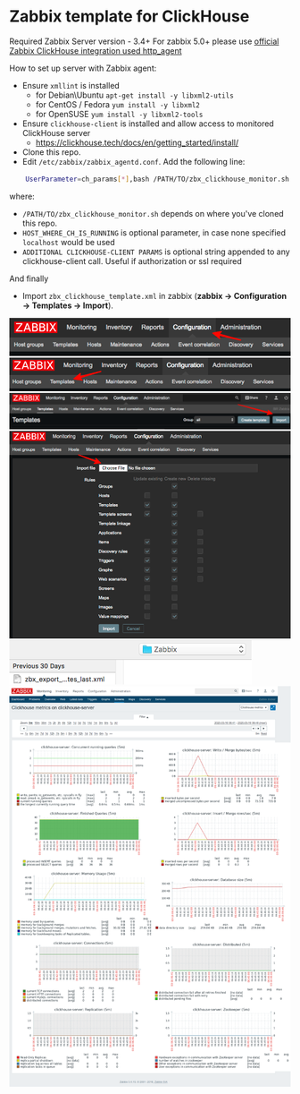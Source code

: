 # Zabbix template for ClickHouse
Required Zabbix Server version - 3.4+
For zabbix 5.0+ please use [official Zabbix ClickHouse integration used http_agent](https://www.zabbix.com/integrations/clickhouse) 

How to set up server with Zabbix agent:
  * Ensure `xmllint` is installed 
    - for Debian\Ubuntu `apt-get install -y libxml2-utils`
    - for CentOS / Fedora `yum install -y libxml2` 
    - for OpenSUSE `yum install -y libxml2-tools` 
  * Ensure `clickhouse-client` is installed and allow access to monitored ClickHouse server
    - https://clickhouse.tech/docs/en/getting_started/install/
  * Clone this repo.
  * Edit `/etc/zabbix/zabbix_agentd.conf`. Add the following line:
```bash
	UserParameter=ch_params[*],bash /PATH/TO/zbx_clickhouse_monitor.sh "$1" "HOST_WHERE_CH_IS_RUNNING" "ADDITIONAL CLICKHOUSE-CLIENT PARAMS"
```
  where:
  * `/PATH/TO/zbx_clickhouse_monitor.sh` depends on where you've cloned this repo.
  * `HOST_WHERE_CH_IS_RUNNING` is optional parameter, in case none specified `localhost` would be used
  * `ADDITIONAL CLICKHOUSE-CLIENT PARAMS` is optional string appended to any clickhouse-client call. Useful if authorization or ssl required

And finally
  * Import `zbx_clickhouse_template.xml` in zabbix (**zabbix -> Configuration -> Templates -> Import**).

![image01](img/image01.png)
![image02](img/image02.png)
![image03](img/image03.png)
![image04](img/image04.png)
![image05](img/image05.png)
![dashboard](img/dashboard.png)
